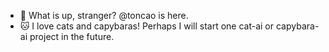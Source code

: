 - 👋 What is up, stranger? @toncao is here.
- 🐱 I love cats and capybaras! Perhaps I will start one cat-ai or capybara-ai project in the future.
